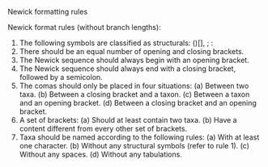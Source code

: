 Newick formatting rules

Newick format rules (without branch lengths):
  1. The following symbols are classified as structurals: ()[], ; :
  3. There should be an equal number of opening and closing brackets.
  4. The Newick sequence should always begin with an opening bracket.
  5. The Newick sequence should always end with a closing bracket, followed by a semicolon.
  6. The comas should only be placed in four situations:
    (a) Between two taxa.
    (b) Between a closing bracket and a taxon.
    (c) Between a taxon and an opening bracket.
    (d) Between a closing bracket and an opening bracket.
  7. A set of brackets:
    (a) Should at least contain two taxa.
    (b) Have a content different from every other set of brackets.
  8. Taxa should be named according to the following rules:
    (a) With at least one character.
    (b) Without any structural symbols (refer to rule 1).
    (c) Without any spaces.
    (d) Without any tabulations.
